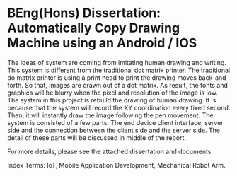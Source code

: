 # BEng(Hons) Dissertation: Automatically Copy Drawing Machine using an Android / IOS

   The ideas of system are coming from imitating human drawing and writing. This system is different from the traditional dot matrix printer. 
The traditional do matrix printer is using a print head to print the drawing moves back-and forth. So that, images are drawn out of a dot matrix. As result, the fonts and graphics will be blurry when the pixel and resolution of the image is low. 
The system in this project is rebuild the drawing of human drawing. It is because that the system will record the XY coordination every fixed second. Then, it will instantly draw the image following the pen movement. 
   The system is consisted of a few parts. The end device client interface, server side and the connection between the client side and the server side. The detail of these parts will be discussed in middle of the report.

  For more details, please see the attached dissertation and documents.
   
  Index Terms: IoT, Mobile Application Development, Mechanical Robot Arm.
